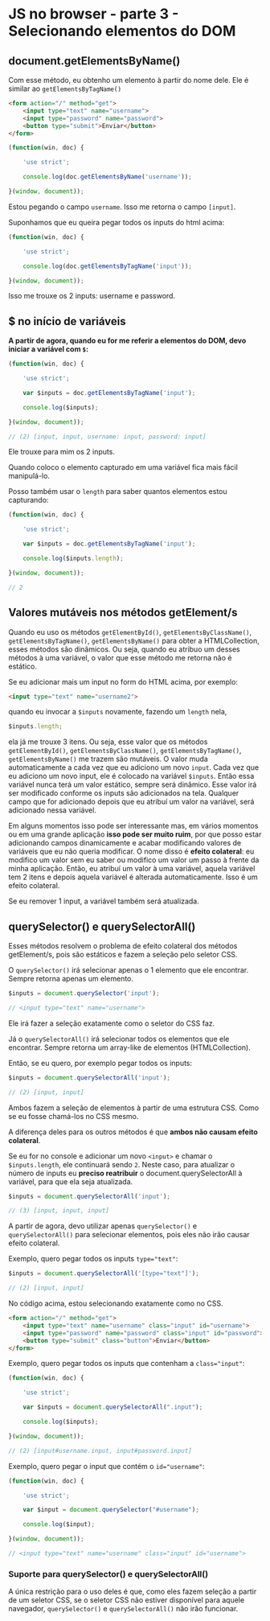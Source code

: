 # JS no browser - parte 3 - Selecionando elementos do DOM

## document.getElementsByName()
Com esse método, eu obtenho um elemento à partir do nome dele. Ele é similar ao `getElementsByTagName()`

```HTML
<form action="/" method="get">
    <input type="text" name="username">
    <input type="password" name="password">
    <button type="submit">Enviar</button>
</form>
```

```JAVASCRIPT
(function(win, doc) {

    'use strict';

    console.log(doc.getElementsByName('username'));

}(window, document));
```
Estou pegando o campo `username`. Isso me retorna o campo `[input]`.

Suponhamos que eu queira pegar todos os inputs do html acima:

```JAVASCRIPT
(function(win, doc) {

    'use strict';

    console.log(doc.getElementsByTagName('input'));

}(window, document));
```
Isso me trouxe os 2 inputs: username e password.

## $ no início de variáveis
**A partir de agora, quando eu for me referir a elementos do DOM, devo iniciar a variável com `$`:**

```JAVASCRIPT
(function(win, doc) {

    'use strict';

    var $inputs = doc.getElementsByTagName('input');

    console.log($inputs);

}(window, document));
```

```JAVASCRIPT
// (2) [input, input, username: input, password: input]
```

Ele trouxe para mim os 2 inputs.

Quando coloco o elemento capturado em uma variável  fica mais fácil manipulá-lo.

Posso também usar o `length` para saber quantos elementos estou capturando:

```JAVASCRIPT
(function(win, doc) {

    'use strict';

    var $inputs = doc.getElementsByTagName('input');

    console.log($inputs.length);

}(window, document));
```

```JAVASCRIPT
// 2
```

## Valores mutáveis nos métodos getElement/s
Quando eu uso os métodos `getElementById()`, `getElementsByClassName()`, `getElementsByTagName()`, `getElementsByName()` para obter a HTMLCollection, esses métodos são dinâmicos. Ou seja, quando eu atribuo um desses métodos à uma variável, o valor que esse método me retorna não é estático.

Se eu adicionar mais um input no form do HTML acima, por exemplo:
```HTML
<input type="text" name="username2">
```

quando eu invocar a `$inputs` novamente, fazendo um `length` nela,

```JAVASCRIPT
$inputs.length;
```

 ela já me trouxe 3 itens. Ou seja, esse valor que os métodos `getElementById()`, `getElementsByClassName()`, `getElementsByTagName()`, `getElementsByName()` me trazem são mutáveis. O valor muda automaticamente a cada vez que eu adiciono um novo `input`. Cada vez que eu adiciono um novo input, ele é colocado na variável `$inputs`. Então essa variável nunca terá um valor estático, sempre será dinâmico. Esse valor irá ser modificado conforme os inputs são adicionados na tela. Qualquer campo que for adicionado depois que eu atribuí um valor na variável, será adicionado nessa variável. 
 
Em alguns momentos isso pode ser interessante mas, em vários momentos ou em uma grande aplicação **isso pode ser muito ruim**, por que posso estar adicionando campos dinamicamente e acabar modificando valores de variáveis que eu não queria modificar. O nome disso é **efeito colateral**: eu modifico um valor sem eu saber ou modifico um valor um passo à frente da minha aplicação. Então, eu atribuí um valor à uma variável, aquela variável tem 2 itens e depois aquela variável é alterada automaticamente. Isso é um efeito colateral.

Se eu remover 1 input, a variável também será atualizada.

## querySelector() e querySelectorAll()
Esses métodos resolvem o problema de efeito colateral dos métodos getElement/s, pois são estáticos e fazem a seleção pelo seletor CSS.

O `querySelector()` irá selecionar apenas o 1 elemento que ele encontrar. Sempre retorna apenas um elemento.

```JAVASCRIPT
$inputs = document.querySelector('input');

// <input type="text" name="username">
```

Ele irá fazer a seleção exatamente como o seletor do CSS faz.

Já o `querySelectorAll()` irá selecionar todos os elementos que ele encontrar. Sempre retorna um array-like de elementos (HTMLCollection).

Então, se eu quero, por exemplo pegar todos os inputs:

```JAVASCRIPT
$inputs = document.querySelectorAll('input');

// (2) [input, input]
```

Ambos fazem a seleção de elementos à partir de uma estrutura CSS. Como se eu fosse chamá-los no CSS mesmo.

A diferença deles para os outros métodos é que **ambos não causam efeito colateral**.

Se eu for no console e adicionar um novo `<input>` e chamar o `$inputs.length`, ele continuará sendo `2`. Neste caso, para atualizar o número de inputs eu **preciso reatribuir** o document.querySelectorAll à variável, para que ela seja atualizada.

```JAVASCRIPT
$inputs = document.querySelectorAll('input');

// (3) [input, input, input]
```
A partir de agora, devo utilizar apenas `querySelector()` e `querySelectorAll()` para selecionar elementos, pois eles não irão causar efeito colateral.

Exemplo, quero pegar todos os inputs `type="text"`:

```JAVASCRIPT
$inputs = document.querySelectorAll('[type="text"]');

// (2) [input, input]
```
No código acima, estou selecionando exatamente como no CSS.

```HTML
<form action="/" method="get">
    <input type="text" name="username" class="input" id="username">
    <input type="password" name="password" class="input" id="password">
    <button type="submit" class="button">Enviar</button>
</form>
```

Exemplo, quero pegar todos os inputs que contenham a `class="input"`:

```JAVASCRIPT
(function(win, doc) {

    'use strict';

    var $inputs = document.querySelectorAll(".input");

    console.log($inputs);

}(window, document));

// (2) [input#username.input, input#password.input]
```

Exemplo, quero pegar o input que contém o `id="username"`:

```JAVASCRIPT
(function(win, doc) {

    'use strict';

    var $input = document.querySelector("#username");

    console.log($input);

}(window, document));

// <input type="text" name="username" class="input" id="username">
```

### Suporte para querySelector() e querySelectorAll()
A única restrição para o uso deles é que, como eles fazem seleção a partir de um seletor CSS, se o seletor CSS não estiver disponível para aquele navegador, `querySelector()` e `querySelectorAll()` não irão funcionar.
